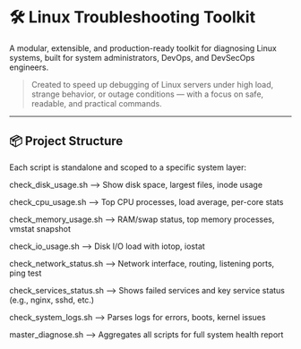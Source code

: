# 🛠️ Linux Troubleshooting Toolkit

A modular, extensible, and production-ready toolkit for diagnosing Linux systems, built for system administrators, DevOps, and DevSecOps engineers.

> Created to speed up debugging of Linux servers under high load, strange behavior, or outage conditions — with a focus on safe, readable, and practical commands.

---

## 📦 Project Structure

Each script is standalone and scoped to a specific system layer:

check_disk_usage.sh      -->	Show disk space, largest files, inode usage

check_cpu_usage.sh       -->	Top CPU processes, load average, per-core stats

check_memory_usage.sh    -->	RAM/swap status, top memory processes, vmstat snapshot

check_io_usage.sh        -->	Disk I/O load with iotop, iostat

check_network_status.sh  -->	Network interface, routing, listening ports, ping test

check_services_status.sh -->	Shows failed services and key service status (e.g., nginx, sshd, etc.)

check_system_logs.sh	 -->    Parses logs for errors, boots, kernel issues

master_diagnose.sh	 -->    Aggregates all scripts for full system health report
